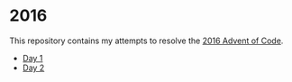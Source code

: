 # 2016

This repository contains my attempts to resolve the [2016 Advent of Code](https://adventofcode.com/2016).

-   [Day 1](https://github.com/cecile-cayere/advent-of-code/tree/main/2016/day-01)
-   [Day 2](https://github.com/cecile-cayere/advent-of-code/tree/main/2016/day-02)

